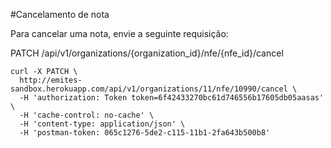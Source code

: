 #Cancelamento de nota

Para cancelar uma nota, envie a seguinte requisição:  

PATCH /api/v1/organizations/{organization_id}/nfe/{nfe_id}/cancel  

  ```shell
curl -X PATCH \
    http://emites-sandbox.herokuapp.com/api/v1/organizations/11/nfe/10990/cancel \
    -H 'authorization: Token token=6f42433270bc61d746556b17605db05aasas' \
    -H 'cache-control: no-cache' \
    -H 'content-type: application/json' \
    -H 'postman-token: 065c1276-5de2-c115-11b1-2fa643b500b8'
  ```